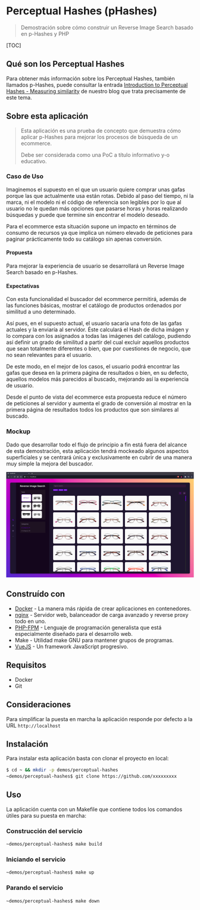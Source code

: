# Perceptual Hashes (pHashes)

> Demostración sobre cómo construir un Reverse Image Search basado en p-Hashes y PHP


[TOC]

## Qué son los Perceptual Hashes

Para obtener más información sobre los Perceptual Hashes, también llamados p-Hashes, puede consultar la entrada [Introduction to Perceptual Hashes - Measuring similarity](https://apiumhub.com/tech-blog-barcelona/xxxxxxxxxx/) de nuestro blog que trata precisamente de este tema.

## Sobre esta aplicación

> Esta aplicación es una prueba de concepto que demuestra cómo aplicar p-Hashes para mejorar los procesos de búsqueda de un ecommerce.
>
> Debe ser considerada como una PoC a título informativo y-o educativo.

### Caso de Uso

Imaginemos el supuesto en el que un usuario quiere comprar unas gafas porque las que actualmente usa están rotas. Debido al paso del tiempo, ni la marca, ni el modelo ni el código de referencia son legibles por lo que al usuario no le quedan más opciones que pasarse horas y horas realizando búsquedas y puede que termine sin encontrar el modelo deseado.

Para el ecommerce esta situación supone un impacto en términos de consumo de recursos ya que implica un número elevado de peticiones para paginar prácticamente todo su catálogo sin apenas conversión.

#### Propuesta

Para mejorar la experiencia de usuario se desarrollará un Reverse Image Search basado en p-Hashes.

#### Expectativas

Con esta funcionalidad el buscador del ecommerce permitirá, además de las funciones básicas, mostrar el catálogo de productos ordenados por similitud a uno determinado.

Así pues, en el supuesto actual, el usuario sacaría una foto de las gafas actuales y la enviaría al servidor. Éste calculará el Hash de dicha imágen y lo compara con los asignados a todas las imágenes del catálogo, pudiendo así definir un grado de similitud a partir del cual excluir aquellos productos que sean totalmente diferentes o bien, que por cuestiones de negocio, que no sean relevantes para el usuario.

De este modo, en el mejor de los casos, el usuario podrá encontrar las gafas que desea en la primera página de resultados o bien, en su defecto, aquellos modelos más parecidos al buscado, mejorando así la experiencia de usuario.

Desde el punto de vista del ecommerce esta propuesta reduce el número de peticiones al servidor y aumenta el grado de conversión al mostrar en la primera página de resultados todos los productos que son similares al buscado.

### Mockup

Dado que desarrollar todo el flujo de principio a fin está fuera del alcance de esta demostración, esta aplicación tendrá mockeado algunos aspectos superficiales y se centrará única y exclusivamente en cubrir de una manera muy simple la mejora del buscador.

![thumb](./screenshot.png)



## Construído con

* [Docker](https://www.docker.com/) - La manera más rápida de crear aplicaciones en contenedores.
* [nginx](https://www.nginx.com/) - Servidor web, balanceador de carga avanzado y reverse proxy todo en uno.
* [PHP-FPM](https://www.php.net/) -  Lenguaje de programación generalista que está especialmente diseñado para el desarrollo web.
* Make - Utilidad make GNU para mantener grupos de programas.
* [VueJS](https://vuejs.org/) - Un framework JavaScript progresivo.

## Requisitos

- Docker
- Git

## Consideraciones

Para simplificar la puesta en marcha la aplicación responde por defecto a la URL `http://localhost`

## Instalación

Para instalar esta aplicación basta con clonar el proyecto en local:

```bash
$ cd ~ && mkdir -p demos/perceptual-hashes
~demos/perceptual-hashes$ git clone https://github.com/xxxxxxxxx
```

## Uso

La aplicación cuenta con un Makefile que contiene todos los comandos útiles para su puesta en marcha:

### Construcción del servicio

```bash
~demos/perceptual-hashes$ make build
```

### Iniciando el servicio

```bash
~demos/perceptual-hashes$ make up
```

### Parando el servicio

```bash
~demos/perceptual-hashes$ make down
```